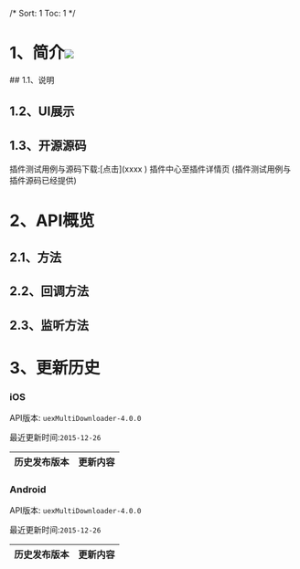 /*
Sort: 1
Toc: 1
*/

# 1、简介[![](http://appcan-download.oss-cn-beijing.aliyuncs.com/%E5%85%AC%E6%B5%8B%2Fgf.png)]()<ignore>
## 1.1、说明<ignore>

## 1.2、UI展示<ignore>

## 1.3、开源源码<ignore>
插件测试用例与源码下载:[点击](xxxx ) 插件中心至插件详情页 (插件测试用例与插件源码已经提供)

# 2、API概览<ignore>

## 2.1、方法<ignore>

## 2.2、回调方法<ignore>

## 2.3、监听方法<ignore>

# 3、更新历史<ignore>

### iOS<ignore>

API版本: `uexMultiDownloader-4.0.0`

最近更新时间:`2015-12-26`

| 历史发布版本 | 更新内容 |
| ----- | ----- |

### Android<ignore>

API版本: `uexMultiDownloader-4.0.0`

最近更新时间:`2015-12-26`

| 历史发布版本 | 更新内容 |
| ----- | ----- |
